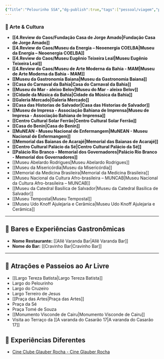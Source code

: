 ```yaml
---
{"Title":"Pelourinho SSA","dg-publish":true,"tags":["pessoal/viagem","pessoal/lugares","SSA"],"permalink":"/4-review-do-caos/pelourinho-ssa/","dgPassFrontmatter":true}
---
```


### 🎨 Arte & Cultura
- **[[4.Review do Caos/Fundação Casa de Jorge Amado\|Fundação Casa de Jorge Amado]]**
- **[[4.Review do Caos/Museu da Energia – Neoenergia COELBA\|Museu da Energia – Neoenergia COELBA]]**
- **[[4.Review do Caos/Museu Eugênio Teixeira Leal\|Museu Eugênio Teixeira Leal]]**
- **[[4.Review do Caos/Museu de Arte Moderna da Bahia - MAM\|Museu de Arte Moderna da Bahia - MAM]]**
- **[[Museu da Gastronomia Baiana\|Museu da Gastronomia Baiana]]**
- **[[Casa do Carnaval da Bahia\|Casa do Carnaval da Bahia]]**
- **[[Museu do Mar - aleixo Belov\|Museu do Mar - aleixo Belov]]**
- **[[Cidade da Música da Bahia\|Cidade da Música da Bahia]]**
- **[[Galeria Mercado\|Galeria Mercado]]**
- **[[Casa das Historias de Salvador\|Casa das Historias de Salvador]]**
- **[[Museu de Impresa - Associação Bahiana de Imprensa\|Museu de Impresa - Associação Bahiana de Imprensa]]**
- **[[Centro Cultural Solar Ferrão\|Centro Cultural Solar Ferrão]]**
- **[[Casa do Benin\|Casa do Benin]]**
- **[[MuNEAN - Museu Nacional de Enfermangem\|MuNEAN - Museu Nacional de Enfermangem]]**
- **[[Memorial das Baianas de Acarajé\|Memorial das Baianas de Acarajé]]**
- **[[Centro Cultural Palácio da Sé\|Centro Cultural Palácio da Sé]]**
- **[[Palácio Rio Branco - Memorial dos Governadores\|Palácio Rio Branco - Memorial dos Governadores]]**
- [[Museu Abelardo Rodrigues\|Museu Abelardo Rodrigues]]
- [[Museu da Misericórdia\|Museu da Misericórdia]]
- [[Memorial da Medicina Brasileira\|Memorial da Medicina Brasileira]]
- [[Museu Nacional da Cultura Afro-brasileira – MUNCAB\|Museu Nacional da Cultura Afro-brasileira – MUNCAB]]
- [[Museu da Catedral Basílica de Salvador\|Museu da Catedral Basílica de Salvador]]
- [[Museu Tempostal\|Museu Tempostal]]
- [[Museu Udo Knoff Ajulejaria e Cerâmica\|Museu Udo Knoff Ajulejaria e Cerâmica]]
---
## 🍹 Bares e Experiências Gastronômicas
- **Nome Restaurante:** [[Allê Varanda Bar\|Allê Varanda Bar]]
- **Nome do Bar:** [[Cravinho Bar\|Cravinho Bar]]
---
## 🌳 Atrações e Passeios ao Ar Livre
- [[Largo Tereza Batista\|Largo Tereza Batista]]
- Largo do Pelourinho
- Largo do Cruzeiro
- Largo Terreiro de Jesus
- [[Praça das Artes\|Praça das Artes]]
- Praça da Sé
- Praça Tomé de Souza
- [[Monumento Visconde de Cairu\|Monumento Visconde de Cairu]]
- Visita ao Terraço da [[A varanda do Casarão 17\|A varanda do Casarão 17]]
## 🦔 Experiências Diferentes
- [Cine Clube Glauber Rocha - Cine Glauber Rocha](https://www.cineglauberrocha.com.br/)
